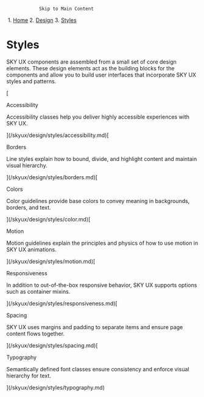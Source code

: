                 Skip to Main Content

 1.  [Home](/skyux/)
2.  [Design](/skyux/design.md)
3.  [Styles](/skyux/design/styles.md)

Styles
======

SKY UX components are assembled from a small set of core design elements. These design elements act as the building blocks for the components and allow you to build user interfaces that incorporate SKY UX styles and patterns.

[

Accessibility

Accessibility classes help you deliver highly accessible experiences with SKY UX.



](/skyux/design/styles/accessibility.md)[

Borders

Line styles explain how to bound, divide, and highlight content and maintain visual hierarchy.



](/skyux/design/styles/borders.md)[

Colors

Color guidelines provide base colors to convey meaning in backgrounds, borders, and text.



](/skyux/design/styles/color.md)[

Motion

Motion guidelines explain the principles and physics of how to use motion in SKY UX animations.



](/skyux/design/styles/motion.md)[

Responsiveness

In addition to out-of-the-box responsive behavior, SKY UX supports options such as container mixins.



](/skyux/design/styles/responsiveness.md)[

Spacing

SKY UX uses margins and padding to separate items and ensure page content flows together.



](/skyux/design/styles/spacing.md)[

Typography

Semantically defined font classes ensure consistency and enforce visual hierarchy for text.



](/skyux/design/styles/typography.md)